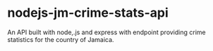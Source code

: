 # nodejs-jm-crime-stats-api
An API built with node,.js and express with endpoint providing crime statistics for the country of Jamaica.
